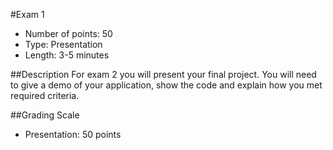 #Exam 1
* Number of points: 50
* Type: Presentation
* Length: 3-5 minutes

##Description
For exam 2 you will present your final project.  You will need to give a demo of your application, show the code and explain how you met required criteria.

##Grading Scale
* Presentation: 50 points
